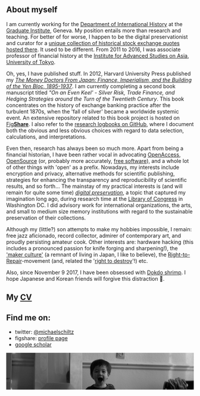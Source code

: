 ## About myself

I am currently working for the [Department of International History](http://graduateinstitute.ch/home/study/academicdepartments/international-history.html) at the [Graduate Institute](http://graduateinstitute.ch/home.html), Geneva. My position entails more than research and teaching. For better of for worse, I happen to be the digital preservationist and curator for a [unique collection of historical stock exchange quotes hosted there](https://github.com/michaelschiltz/capital-markets-of-the-world).
It used to be different. From 2011 to 2016, I was associate professor of financial history at the [Institute for Advanced Studies on Asia](http://www.ioc.u-tokyo.ac.jp/eng/), [University of Tokyo](http://www.u-tokyo.ac.jp/en/). 

Oh, yes, I have published stuff. In 2012, Harvard University Press published my *[The Money Doctors From Japan: Finance, Imperialism, and the Building of the Yen Bloc, 1895-1937](http://www.hup.harvard.edu/catalog.php?isbn=9780674062498)*. I am currently completing a second book manuscript titled *"On an Even Keel' - Silver Risk, Trade Finance, and Hedging Strategies around the Turn of the Twentieth Century*. This book concentrates on the history of exchange banking practice after the turbulent 1870s, when the 'fall of silver' became a worldwide systemic event. An extensive repository related to this book project is hosted on [Fig**Share**](https://figshare.com/projects/Yokohama_Specie_Bank___/2173). I also refer to the [research logbooks on GitHub](https://github.com/michaelschiltz/even-keel), where I document both the obvious and less obvious choices with regard to data selection, calculations, and interpretations.

Even then, research has always been so much more. Apart from being a financial historian, I have been rather vocal in advocating [OpenAccess](https://en.wikipedia.org/wiki/Open_access), [OpenSource](https://en.wikipedia.org/wiki/Open-source_software) (or, probably more accurately, [free software](https://www.gnu.org/philosophy/free-sw.en.html)), and a whole lot of other things with 'open' as a prefix. Nowadays, my interests include encryption and privacy, alternative methods for scientific publishing, strategies for enhancing the transparency and reproducibility of scientific results, and so forth... The mainstay of my practical interests is (and will remain for quite some time) *[digital preservation](https://en.wikipedia.org/wiki/Digital_preservation)*, a topic that captured my imagination long ago, during research time at the [Library of Congress](https://loc.gov/) in Washington DC. I did advisory work for international organizations, the arts, and small to medium size memory institutions with regard to the sustainable preservation of their collections. 

Although my (little?) son attempts to make my hobbies impossible, I remain: free jazz aficionado, record collector, admirer of contemporary art, and proudly persisting amateur cook. Other interests are: hardware hacking (this includes a pronounced passion for knife forging and sharpening!), the ['maker culture'](https://en.wikipedia.org/wiki/Maker_culture) (a remnant of living in Japan, I like to believe), the [Right-to-Repair](https://www.eff.org/issues/right-to-repair)-movement (and, related the '[right to destroy](https://www.yalelawjournal.org/article/the-right-to-destroy)'!) etc. 

Also, since November 9 2017, I have been obsessed with [Dokdo shrimp](https://www.ft.com/content/3edd2d5e-c504-11e7-a1d2-6786f39ef675). I hope Japanese and Korean friends will forgive this distraction :fried_shrimp:.

## My [CV](/CurriculumVitaeMichaelSchiltz.pdf)

## Find me on:
* twitter: [@michaelschiltz](https://twitter.com/michaelschiltz)
* figshare: [profile page](https://figshare.com/authors/Michael_Schiltz/409900)
* [google scholar](https://scholar.google.ch/citations?user=A0GNY-IAAAAJ&hl=en)

![image](/img_Yuki.jpg)
